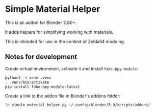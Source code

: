 # Simple Material Helper

This is an addon for Blender 2.80+.

It adds helpers for simplifying working with materials.

This is intended for use in the context of Zelda64 modding.

## Notes for development

Create virtual environment, activate it and install `fake-bpy-module`:

```sh
python3 -m venv .venv
. .venv/bin/activate
pip install fake-bpy-module-latest
```

Create a link to the addon file in Blender's addons folder:

```sh
ln simple_material_helper.py ~/.config/blender/3.0/scripts/addons/
```

